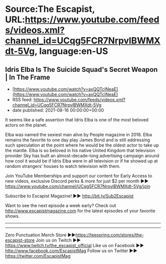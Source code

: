 # Source:The Escapist, URL:https://www.youtube.com/feeds/videos.xml?channel_id=UCqg5FCR7NrpvlBWMXdt-5Vg, language:en-US

## Idris Elba Is The Suicide Squad's Secret Weapon | In The Frame
 - [https://www.youtube.com/watch?v=axQQTclNeaE](https://www.youtube.com/watch?v=axQQTclNeaE)
 - RSS feed: https://www.youtube.com/feeds/videos.xml?channel_id=UCqg5FCR7NrpvlBWMXdt-5Vg
 - date published: 2021-08-16 00:00:00+00:00

It seems like a safe assertion that Idris Elba is one of the most beloved actors on the planet.

Elba was named the sexiest man alive by People magazine in 2018. Elba remains the favorite to one day play James Bond and is still addressing such speculation at the point where he would be the oldest actor to take up the mantle. Elba is so beloved in his native United Kingdom that television provider Sky has built an almost-decade-long advertising campaign around how cool it would be if Idris Elba were in all television or if he showed up at random strangers’ houses to watch television with them.

Join YouTube Memberships and support our content for Early Access to new videos, exclusive Discord perks & more for just $2 per month ►► https://www.youtube.com/channel/UCqg5FCR7NrpvlBWMXdt-5Vg/join

Subscribe to Escapist Magazine! ►► http://bit.ly/Sub2Escapist

Want to see the next episode a week early? Check out http://www.escapistmagazine.com for the latest episodes of your favorite shows.

---



---


Zero Punctuation Merch Store ►►https://teespring.com/stores/the-escapist-store
Join us on Twitch ►► https://www.twitch.tv/the_escapist_official
Like us on Facebook ►► http://www.facebook.com/EscapistMag
Follow us on Twitter ►► https://twitter.com/EscapistMag

